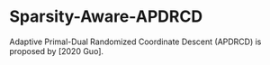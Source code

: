 # Sparsity-Aware-APDRCD

Adaptive Primal-Dual Randomized Coordinate Descent (APDRCD) is proposed by [2020 Guo].
